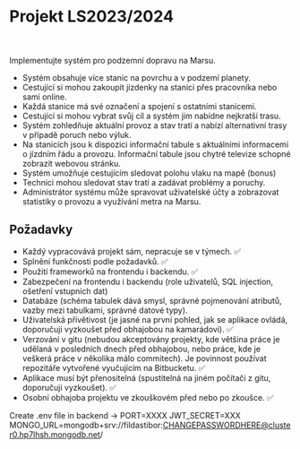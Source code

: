 <b><h1>Projekt LS2023/2024</h1></b>
<br></br>
Implementujte systém pro podzemní dopravu na Marsu.

<ul>
<li>Systém obsahuje více stanic na povrchu a v podzemí planety.</li>
<li>Cestující si mohou zakoupit jízdenky na stanici přes pracovníka nebo sami online.</li>
<li>Každá stanice má své označení a spojení s ostatními stanicemi.</li>
<li>Cestující si mohou vybrat svůj cíl a systém jim nabídne nejkratší trasu.</li>
<li>Systém zohledňuje aktuální provoz a stav tratí a nabízí alternativní trasy v případě poruch nebo výluk.</li>
<li>Na stanicích jsou k dispozici informační tabule s aktuálními informacemi o jízdním řádu a provozu. Informační tabule jsou chytré televize schopné zobrazit webovou stránku.</li>
<li>Systém umožňuje cestujícím sledovat polohu vlaku na mapě (bonus)</li>
<li>Technici mohou sledovat stav tratí a zadávat problémy a poruchy.</li>
<li>Administrátor systému může spravovat uživatelské účty a zobrazovat statistiky o provozu a využívání metra na Marsu.</li>
</ul>

<b><h2>Požadavky</h2></b>

<ul>
<li>Každý vypracovává projekt sám, nepracuje se v týmech. ✅</li>
<li>Splnění funkčnosti podle požadavků. ✅</li>
<li>Použití frameworků na frontendu i backendu. ✅</li>
<li>Zabezpečení na frontendu i backendu (role uživatelů, SQL injection, ošetření vstupních dat)</li>
<li>Databáze (schéma tabulek dává smysl, správné pojmenování atributů, vazby mezi tabulkami, správné datové typy).</li>
<li>Uživatelská přívětivost (je jasné na první pohled, jak se aplikace ovládá, doporučuji vyzkoušet před obhajobou na kamarádovi). ✅ </li>
<li>Verzování v gitu (nebudou akceptovány projekty, kde většina práce je udělaná v posledních dnech před obhajobou, nebo práce, kde je veškerá práce v několika málo commitech). Je povinnost používat repozitáře vytvořené vyučujícím na Bitbucketu. ✅ </li>
<li>Aplikace musí být přenositelná (spustitelná na jiném počítači z gitu, doporučuji vyzkoušet). ✅</li>
<li>Osobní obhajoba projektu ve zkouškovém před nebo po zkoušce. ✅</li>
</ul>

Create .env file in backend ->
PORT=XXXX
JWT_SECRET=XXX
MONGO_URL=mongodb+srv://fildastibor:CHANGEPASSWORDHERE@cluster0.hp7lhsh.mongodb.net/
